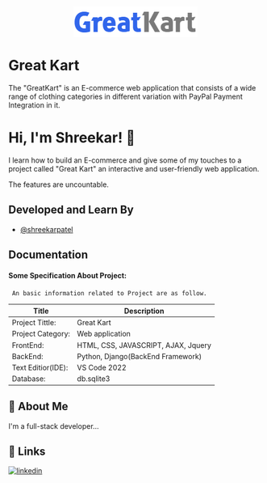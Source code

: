 
<img style="display: block;-webkit-user-select: none;margin: auto;background-color: hsl(0, 0%, 90%);transition: background-color 300ms;" src="https://raw.githubusercontent.com/shreekarpatel/GreatKart-Ecommerce_website/main/greatkart/static/images/logo.png">




# Great Kart


The "GreatKart" is an E-commerce web application that consists of a wide range of clothing categories in different variation with PayPal Payment Integration in it.


# Hi, I'm Shreekar! 👋

I learn how to build an E-commerce and give some of my touches to a project called "Great Kart" an interactive and user-friendly web application.

The features are uncountable.




## Developed and Learn By

- [@shreekarpatel](https://github.com/shreekarpatel)


## Documentation

#### Some Specification About Project:

```http
 An basic information related to Project are as follow.
```

| Title  | Description |
| ------------- | ------------- |
| Project Tittle:  | Great Kart  |
| Project Category:| Web application  |
| FrontEnd:  | HTML, CSS, JAVASCRIPT, AJAX, Jquery  |
| BackEnd:   | Python, Django(BackEnd Framework)    |
| Text Editior(IDE):   | VS Code 2022  |
| Database:  | db.sqlite3  |


## 🚀 About Me
I'm a full-stack developer...


## 🔗 Links
[![linkedin](https://img.shields.io/badge/linkedin-0A66C2?style=for-the-badge&logo=linkedin&logoColor=white)](https://www.linkedin.com/in/shreekar-patel-2b0bb221a/)



